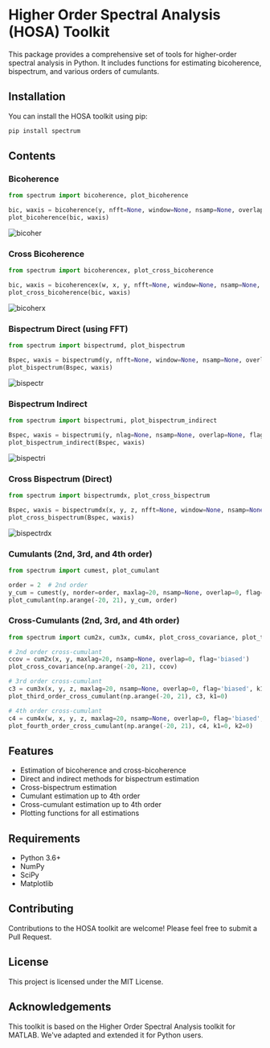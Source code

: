 # Higher Order Spectral Analysis (HOSA) Toolkit

This package provides a comprehensive set of tools for higher-order spectral
analysis in Python. It includes functions for estimating bicoherence,
bispectrum, and various orders of cumulants.

## Installation

You can install the HOSA toolkit using pip:

```bash
pip install spectrum
```

## Contents

### Bicoherence

```python
from spectrum import bicoherence, plot_bicoherence

bic, waxis = bicoherence(y, nfft=None, window=None, nsamp=None, overlap=None)
plot_bicoherence(bic, waxis)
```

![bicoher](https://raw.githubusercontent.com/synergetics/spectrum/master/images/bicoherence.png)

### Cross Bicoherence

```python
from spectrum import bicoherencex, plot_cross_bicoherence

bic, waxis = bicoherencex(w, x, y, nfft=None, window=None, nsamp=None, overlap=None)
plot_cross_bicoherence(bic, waxis)
```

![bicoherx](https://raw.githubusercontent.com/synergetics/spectrum/master/images/cross_bicoherence.png)

### Bispectrum Direct (using FFT)

```python
from spectrum import bispectrumd, plot_bispectrum

Bspec, waxis = bispectrumd(y, nfft=None, window=None, nsamp=None, overlap=None)
plot_bispectrum(Bspec, waxis)
```

![bispectr](https://raw.githubusercontent.com/synergetics/spectrum/master/images/bispectrumd.png)

### Bispectrum Indirect

```python
from spectrum import bispectrumi, plot_bispectrum_indirect

Bspec, waxis = bispectrumi(y, nlag=None, nsamp=None, overlap=None, flag='biased', nfft=None, wind='parzen')
plot_bispectrum_indirect(Bspec, waxis)
```

![bispectri](https://raw.githubusercontent.com/synergetics/spectrum/master/images/bispectrum_indirect.png)

### Cross Bispectrum (Direct)

```python
from spectrum import bispectrumdx, plot_cross_bispectrum

Bspec, waxis = bispectrumdx(x, y, z, nfft=None, window=None, nsamp=None, overlap=None)
plot_cross_bispectrum(Bspec, waxis)
```

![bispectrdx](https://raw.githubusercontent.com/synergetics/spectrum/master/images/cross_bispectrum.png)

### Cumulants (2nd, 3rd, and 4th order)

```python
from spectrum import cumest, plot_cumulant

order = 2  # 2nd order
y_cum = cumest(y, norder=order, maxlag=20, nsamp=None, overlap=0, flag='biased', k1=0, k2=0)
plot_cumulant(np.arange(-20, 21), y_cum, order)
```

### Cross-Cumulants (2nd, 3rd, and 4th order)

```python
from spectrum import cum2x, cum3x, cum4x, plot_cross_covariance, plot_third_order_cross_cumulant, plot_fourth_order_cross_cumulant

# 2nd order cross-cumulant
ccov = cum2x(x, y, maxlag=20, nsamp=None, overlap=0, flag='biased')
plot_cross_covariance(np.arange(-20, 21), ccov)

# 3rd order cross-cumulant
c3 = cum3x(x, y, z, maxlag=20, nsamp=None, overlap=0, flag='biased', k1=0)
plot_third_order_cross_cumulant(np.arange(-20, 21), c3, k1=0)

# 4th order cross-cumulant
c4 = cum4x(w, x, y, z, maxlag=20, nsamp=None, overlap=0, flag='biased', k1=0, k2=0)
plot_fourth_order_cross_cumulant(np.arange(-20, 21), c4, k1=0, k2=0)
```

## Features

- Estimation of bicoherence and cross-bicoherence
- Direct and indirect methods for bispectrum estimation
- Cross-bispectrum estimation
- Cumulant estimation up to 4th order
- Cross-cumulant estimation up to 4th order
- Plotting functions for all estimations

## Requirements

- Python 3.6+
- NumPy
- SciPy
- Matplotlib

## Contributing

Contributions to the HOSA toolkit are welcome! Please feel free to submit a Pull
Request.

## License

This project is licensed under the MIT License.

## Acknowledgements

This toolkit is based on the Higher Order Spectral Analysis toolkit for MATLAB.
We've adapted and extended it for Python users.
